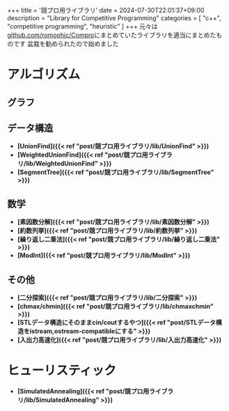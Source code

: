 +++
title = '競プロ用ライブラリ'
date = 2024-07-30T22:01:37+09:00
description = "Library for Competitive Programming"
categories = [
  "c++",
  "competitive programming",
  "heuristic"
]
+++
元々は[github.com/romophic/Compro](https://github.com/romophic/Compro)にまとめていたライブラリを適当にまとめたものです
盆栽を勧められたので始めました
# アルゴリズム
## グラフ
## データ構造
- **[UnionFind]({{< ref "post/競プロ用ライブラリ/lib/UnionFind" >}})**
- **[WeightedUnionFind]({{< ref "post/競プロ用ライブラリ/lib/WeightedUnionFind" >}})**
- **[SegmentTree]({{< ref "post/競プロ用ライブラリ/lib/SegmentTree" >}})**

## 数学
- **[素因数分解]({{< ref "post/競プロ用ライブラリ/lib/素因数分解" >}})**
- **[約数列挙]({{< ref "post/競プロ用ライブラリ/lib/約数列挙" >}})**
- **[繰り返し二乗法]({{< ref "post/競プロ用ライブラリ/lib/繰り返し二乗法" >}})**
- **[ModInt]({{< ref "post/競プロ用ライブラリ/lib/ModInt" >}})**

## その他
- **[二分探索]({{< ref "post/競プロ用ライブラリ/lib/二分探索" >}})**
- **[chmax/chmin]({{< ref "post/競プロ用ライブラリ/lib/chmaxchmin" >}})**
- **[STLデータ構造にそのままcin/coutするやつ]({{< ref "post/STLデータ構造をistream,ostream-compatibleにする" >}})**
- **[入出力高速化]({{< ref "post/競プロ用ライブラリ/lib/入出力高速化" >}})**

# ヒューリスティック
- **[SimulatedAnnealing]({{< ref "post/競プロ用ライブラリ/lib/SimulatedAnnealing" >}})**